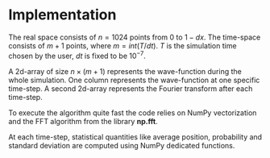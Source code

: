 # Implementation

The real space consists of $n = 1024$ points from $0$ to $1 - dx$.
The time-space consists of $m+1$ points, where $m = int(T / dt)$. $T$ is the simulation time chosen by the user, $dt$ is fixed to be $10^{-7}$. 

A 2d-array of size $n \times (m+1)$ represents the wave-function during the whole simulation. One column represents the wave-function at one specific time-step.
A second 2d-array represents the Fourier transform after each time-step.

To execute the algorithm quite fast the code relies on NumPy vectorization and the FFT algorithm from the library **np.fft**.

At each time-step, statistical quantities like average position, probability and standard deviation are computed using NumPy dedicated functions.